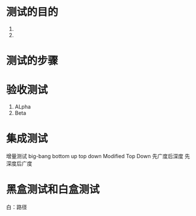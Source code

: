  
 
 # 测试的目的
 1. 
 2. 
 # 测试的步骤
 # 验收测试
 1. ALpha
 2. Beta

# 集成测试
增量测试
big-bang
bottom up
top down
Modified Top Down
先广度后深度
先深度后广度
# 黑盒测试和白盒测试
白：路径